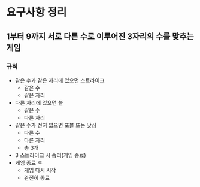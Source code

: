 # 요구사항 정리

## 1부터 9까지 서로 다른 수로 이루어진 3자리의 수를 맞추는 게임

### 규칙
-  같은 수가 같은 자리에 있으면 스트라이크
    - 같은 수
    - 같은 자리
- 다른 자리에 있으면 볼
    - 같은 수
    - 다른 자리
- 같은 수가 전혀 없으면 포볼 또는 낫싱
    - 다른 수
    - 다른 자리
    - 총 3개
- 3 스트라이크 시 승리(게임 종료)
- 게임 종료 후
  - 게임 다시 시작
  - 완전히 종료